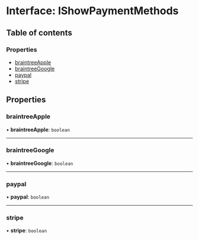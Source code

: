 # Interface: IShowPaymentMethods

## Table of contents

### Properties

- [braintreeApple](IShowPaymentMethods.md#braintreeapple)
- [braintreeGoogle](IShowPaymentMethods.md#braintreegoogle)
- [paypal](IShowPaymentMethods.md#paypal)
- [stripe](IShowPaymentMethods.md#stripe)

## Properties

### braintreeApple

• **braintreeApple**: `boolean`

___

### braintreeGoogle

• **braintreeGoogle**: `boolean`

___

### paypal

• **paypal**: `boolean`

___

### stripe

• **stripe**: `boolean`
